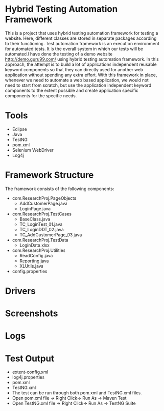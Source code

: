 # Hybrid Testing Automation Framework
This is a project that uses hybrid testing automation framework for testing a website. Here, different classes are stored in separate packages according to their functioning. Test automation framework is an execution environment for automated tests. It is the overall system in which our tests will be automated.I have done the testing of a demo website http://demo.guru99.com/ using hybrid testing automation framework. 
In this approach, the attempt is to build a lot of applications independent reusable keyword components so that they can directly used for another web application without spending any extra effort. With this framework in place, whenever we need to automate a web based application, we would not need to start from scratch, but use the application independent keyword components to the extent possible and create application specific components for the specific needs.
# Tools
* Eclipse
* Java
* TestNG
* pom.xml
* Selenium WebDriver
* Log4j
# Framework Structure
The framework consists of the following components:
* com.ResearchProj.PageObjects
  * AddCustomerPage.java
  * LoginPage.java
* com.ResearchProj.TestCases
  * BaseClass.java
  * TC_LoginTest_01.java
  * TC_LoginDDT_02.java
  * TC_AddCustomerPage_03.java
* com.ResearchProj.TestData
  * LoginData.xlsx
* com.ResearchProj.Utilities
  * ReadConfig.java
  * Reporting.java
  * XLUtils.java
* config.properties
# Drivers
# Screenshots
# Logs
# Test Output
* extent-config.xml
* log4j.properties
* pom.xml
* TestNG.xml
* The test can be run through both pom.xml and TestNG.xml files.
* Open pom.xml file -> Right Click-> Run As -> Maven Test
* Open TestNG.xml file -> Right Click-> Run As -> TestNG Suite



